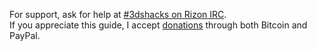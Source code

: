 For support, ask for help at [#3dshacks on Rizon IRC](https://gate.omicron.pw).    
If you appreciate this guide, I accept [donations](Donations) through both Bitcoin and PayPal.
